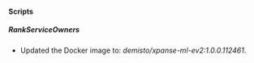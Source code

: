 
#### Scripts

##### RankServiceOwners

- Updated the Docker image to: *demisto/xpanse-ml-ev2:1.0.0.112461*.
